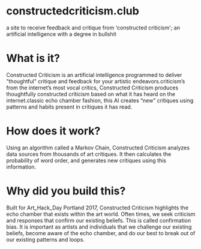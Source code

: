 # constructedcriticism.club
a site to receive feedback and critique from 'constructed criticism'; an artificial intelligence with a degree in bullshit

# What is it?

Constructed Criticism is an artificial intelligence programmed to deliver "thoughtful" critique and feedback for your artistic endeavors.criticism’s from the internet’s most vocal critics, Constructed Criticism produces thoughtfully constructed criticism based on what it has heard on the internet.classic echo chamber fashion, this AI creates “new” critiques using patterns and habits present in critiques it has read.

# How does it work?

Using an algorithm called a Markov Chain, Constructed Criticism analyzes data sources from thousands of art critiques. It then calculates the probability of word order, and generates new critiques using this information.

# Why did you build this?

Built for Art_Hack_Day Portland 2017, Constructed Criticism highlights the echo chamber that exists within the art world. Often times, we seek criticism and responses that confirm our existing beliefs. This is called confirmation bias. It is important as artists and individuals that we challenge our existing beliefs, become aware of the echo chamber, and do our best to break out of our existing patterns and loops.
